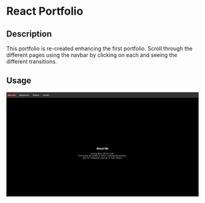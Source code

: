 # React Portfolio

## Description
This portfolio is re-created enhancing the first portfolio. Scroll through the different pages using the navbar by clicking on each and seeing the different transitions. 

## Usage
![Alt text](image.png)